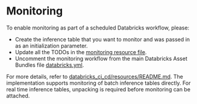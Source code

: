 # Monitoring

To enable monitoring as part of a scheduled Databricks workflow, please:
- Create the inference table that you want to monitor and was passed in as an initialization parameter.
- Update all the TODOs in the [monitoring resource file](../resources/monitoring-resource.yml).
- Uncomment the monitoring workflow from the main Databricks Asset Bundles file [databricks.yml](../databricks.yml).

For more details, refer to [databricks_ci_cd/resources/README.md](../resources/README.md). 
The implementation supports monitoring of batch inference tables directly.
For real time inference tables, unpacking is required before monitoring can be attached.

